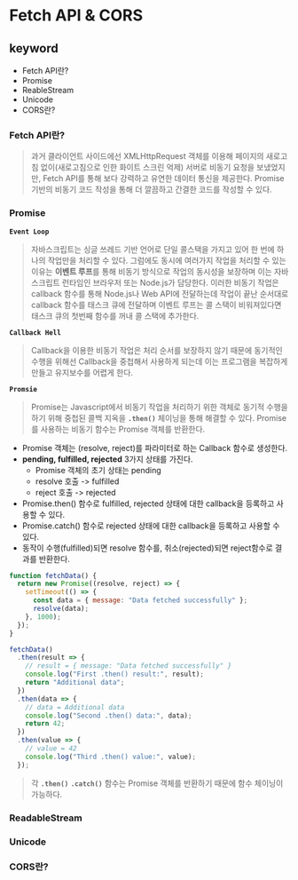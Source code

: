 # Fetch API & CORS

## keyword

- Fetch API란?
- Promise
- ReableStream
- Unicode
- CORS란?

### Fetch API란?

> 과거 클라이언트 사이드에선 XMLHttpRequest 객체를 이용해 페이지의 새로고침 없이(새로고침으로 인한 화이트 스크린 억제) 서버로 비동기 요청을 보냈었지만, Fetch API를 통해 보다 강력하고 유연한 데이터 통신을 제공한다.
> Promise 기반의 비동기 코드 작성을 통해 더 깔끔하고 간결한 코드를 작성할 수 있다.

### Promise

**`Event Loop`**

> 자바스크립트는 싱글 쓰레드 기반 언어로 단일 콜스택을 가지고 있어 한 번에 하나의 작업만을 처리할 수 있다. 그럼에도 동시에 여러가지 작업을 처리할 수 있는 이유는 **이벤트 루프**를 통해 비동기 방식으로 작업의 동시성을 보장하며 이는 자바스크립트 런타임인 브라우저 또는 Node.js가 담당한다. 이러한 비동기 작업은 callback 함수를 통해 Node.js나 Web API에 전달하는데 작업이 끝난 순서대로 callback 함수를 태스크 큐에 전달하며 이벤트 루프는 콜 스택이 비워져있다면 태스크 큐의 첫번째 함수를 꺼내 콜 스택에 추가한다.

**`Callback Hell`**

> Callback을 이용한 비동기 작업은 처리 순서를 보장하지 않기 때문에 동기적인 수행을 위해선 Callback을 중첩해서 사용하게 되는데 이는 프로그램을 복잡하게 만들고 유지보수를 어렵게 한다.

**`Promsie`**

> Promise는 Javascript에서 비동기 작업을 처리하기 위한 객체로 동기적 수행을 하기 위해 중첩된 콜백 지옥을 **`.then()`** 체이닝을 통해 해결할 수 있다.
> Promise를 사용하는 비동기 함수는 Promise 객체를 반환한다.

- Promise 객체는 (resolve, reject)를 파라미터로 하는 Callback 함수로 생성한다.
- **pending, fulfilled, rejected** 3가지 상태를 가진다. 
  - Promise 객체의 초기 상태는 pending
  - resolve 호출 -> fulfilled
  - reject 호출 -> rejected
- Promise.then() 함수로 fulfilled, rejected 상태에 대한 callback을 등록하고 사용할 수 있다.
- Promise.catch() 함수로 rejected 상태에 대한 callback을 등록하고 사용할 수 있다.
- 동작이 수행(fulfilled)되면 resolve 함수를, 취소(rejected)되면 reject함수로 결과를 반환한다.

```javascript
function fetchData() {
  return new Promise((resolve, reject) => {
    setTimeout(() => {
      const data = { message: "Data fetched successfully" };
      resolve(data);
    }, 1000);
  });
}

fetchData()
  .then(result => {
    // result = { message: "Data fetched successfully" }
    console.log("First .then() result:", result);
    return "Additional data";
  })
  .then(data => {
    // data = Additional data
    console.log("Second .then() data:", data);
    return 42;
  })
  .then(value => {
    // value = 42
    console.log("Third .then() value:", value);
  });
```

> 각 **`.then()`** **`.catch()`** 함수는 Promise 객체를 반환하기 때문에 함수 체이닝이 가능하다.

### ReadableStream

### Unicode

### CORS란?